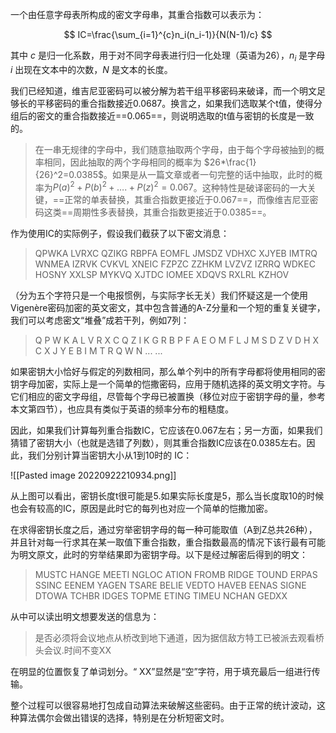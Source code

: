 一个由任意字母表所构成的密文字母串，其重合指数可以表示为：

$$
IC=\frac{\sum_{i=1}^{c}n_i(n_i-1)}{N(N-1)/c}
$$

其中 $c$ 是归一化系数，用于对不同字母表进行归一化处理（英语为26），$n_i$ 是字母 $i$ 出现在文本中的次数，$N$ 是文本的长度。

我们已经知道，维吉尼亚密码可以被分解为若干组平移密码来破译，而一个明文足够长的平移密码的重合指数接近0.0687。换言之，如果我们选取某个t值，使得分组后的密文的重合指数接近==0.065==，则说明选取的t值与密钥的长度是一致的。

> 在一串无规律的字母中，我们随意抽取两个字母，由于每个字母被抽到的概率相同，因此抽取的两个字母相同的概率为 $26*\frac{1}{26}^2=0.0385$。如果是从一篇文章或者一句完整的话中抽取，此时的概率为$P(a)^2+P(b)^2+….+P(z)^2=0.067$。这种特性是破译密码的一大关键，==正常的单表替换，其重合指数更接近于0.067==，而像维吉尼亚密码这类==周期性多表替换，其重合指数更接近于0.0385==。

作为使用IC的实际例子，假设我们截获了以下密文消息：

> QPWKA LVRXC QZIKG RBPFA EOMFL JMSDZ VDHXC XJYEB IMTRQ WNMEA IZRVK CVKVL XNEIC FZPZC ZZHKM LVZVZ IZRRQ WDKEC HOSNY XXLSP MYKVQ XJTDC IOMEE XDQVS RXLRL KZHOV

（分为五个字符只是一个电报惯例，与实际字长无关）我们怀疑这是一个使用 Vigenère密码加密的英文密文，其中包含普通的A-Z分量和一个短的重复关键字，我们可以考虑密文“堆叠”成若干列，例如7列：

> Q    P    W    K    A    L    V
> R    X    C    Q    Z    I    K
> G    R    B    P    F    A    E
> O    M    F    L    J    M    S
> D    Z    V    D    H    X    C
> X    J    Y     E    B     I     M
> T    R    Q   W    N    ...    ...

如果密钥大小恰好与假定的列数相同，那么单个列中的所有字母都将使用相同的密钥字母加密，实际上是一个简单的恺撒密码，应用于随机选择的英文明文字符。与它们相应的密文字母组，尽管每个字母已被置换（移位对应于密钥字母的量，参考本文第四节），也应具有类似于英语的频率分布的粗糙度。

因此，如果我们计算每列重合指数IC，它应该在0.067左右；另一方面，如果我们猜错了密钥大小（也就是选错了列数），则其重合指数IC应该在0.0385左右。因此，我们分别计算当密钥大小从1到10时的 IC：

![[Pasted image 20220922210934.png]]

从上图可以看出，密钥长度t很可能是5.如果实际长度是5，那么当长度取10的时候也会有较高的IC，原因是此时它的每列也对应一个简单的恺撒加密。

在求得密钥长度之后，通过穷举密钥字母的每一种可能取值（A到Z总共26种），并且针对每一行求其在某一取值下重合指数，重合指数最高的情况下该行最有可能为明文原文，此时的穷举结果即为密钥字母。以下是经过解密后得到的明文：

> MUSTC HANGE MEETI NGLOC ATION FROMB RIDGE TOUND ERPAS SSINC EENEM YAGEN TSARE BELIE VEDTO HAVEB EENAS SIGNE DTOWA TCHBR IDGES TOPME ETING TIMEU NCHAN GEDXX

从中可以读出明文想要发送的信息为：

> 是否必须将会议地点从桥改到地下通道，因为据信敌方特工已被派去观看桥头会议.时间不变XX

在明显的位置恢复了单词划分。“ XX”显然是“空”字符，用于填充最后一组进行传输。

整个过程可以很容易地打包成自动算法来破解这些密码。由于正常的统计波动，这种算法偶尔会做出错误的选择，特别是在分析短密文时。